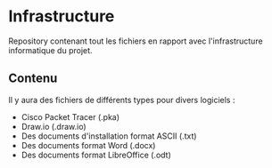 # Infrastructure
Repository contenant tout les fichiers en rapport avec l'infrastructure informatique du projet.

## Contenu

Il y aura des fichiers de différents types pour divers logiciels  :

 - Cisco Packet Tracer (.pka)
 - Draw.io (.draw.io)
 - Des documents d'installation format ASCII (.txt)
 - Des documents format Word (.docx)
 - Des documents format LibreOffice (.odt)

